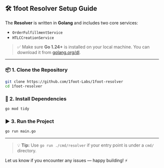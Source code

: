 ## 🛠️ 1foot Resolver Setup Guide

The **Resolver** is written in **Golang** and includes two core services:

- `OrderFulfillmentService`
- `HTLCCreationService`

> ✅ Make sure **Go 1.24+** is installed on your local machine. You can download it from [golang.org/dl](https://golang.org/dl/).

---

### 📦 1. Clone the Repository

```bash
git clone https://github.com/1foot-Labs/1foot-resolver
cd 1foot-resolver
```

### 📐 2. Install Dependencies

```bash
go mod tidy
```

### ▶️ 3. Run the Project

```bash
go run main.go
```

---

> 💡 **Tip:** Use `go run ./cmd/resolver` if your entry point is under a `cmd/` directory.

Let us know if you encounter any issues — happy building! ⚡

